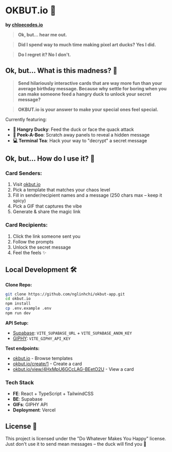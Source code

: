 # OKBUT.io 🦆

**by [chloecodes.io](https://chloecodes.io)**

> **Ok, but... hear me out.**

> **Did I spend way to much time making pixel art ducks? Yes I did.**

> **Do I regret it? No I don't.**

## Ok, but... What is this madness? 🤔

> **Send hilariously interactive cards that are way more fun than your average birthday message. Because why settle for boring when you can make someone feed a hangry duck to unlock your secret message?**

> **OKBUT.io is your answer to make your special ones feel special.**

Currently featuring:

- **🦆 Hangry Ducky**: Feed the duck or face the quack attack
- **🎫 Peek-A-Boo**: Scratch away panels to reveal a hidden message
- **💻 Terminal Tea**: Hack your way to "decrypt" a secret message

## Ok, but... How do I use it? 🤔

### Card Senders:

1. Visit [okbut.io](https://okbut.io)
2. Pick a template that matches your chaos level
3. Fill in sender/recipient names and a message (250 chars max – keep it spicy)
4. Pick a GIF that captures the vibe
5. Generate & share the magic link

### Card Recipients:

1. Click the link someone sent you
2. Follow the prompts
3. Unlock the secret message
4. Feel the feels ✨

## Local Development 🛠️

**Clone Repo:**

```bash
git clone https://github.com/nglinhchi/okbut-app.git
cd okbut.io
npm install
cp .env.example .env
npm run dev
```

**API Setup:**

- [Supabase](https://supabase.com): `VITE_SUPABASE_URL` + `VITE_SUPABASE_ANON_KEY`
- [GIPHY](https://developers.giphy.com): `VITE_GIPHY_API_KEY`

**Test endpoints:**

- [okbut.io](https://okbut.io) - Browse templates
- [okbut.io/create/1](https://okbut.io/create/1) - Create a card
- [okbut.io/view/4HxMpU6GCcLAG-BEetO2U](https://okbut.io/view/4HxMpU6GCcLAG-BEetO2U) - View a card

### Tech Stack

- **FE**: React + TypeScript + TailwindCSS
- **BE**: Supabase
- **GIFs**: GIPHY API
- **Deployment**: Vercel

## License 📄

This project is licensed under the "Do Whatever Makes You Happy" license.
Just don't use it to send mean messages – the duck will find you 🦆
